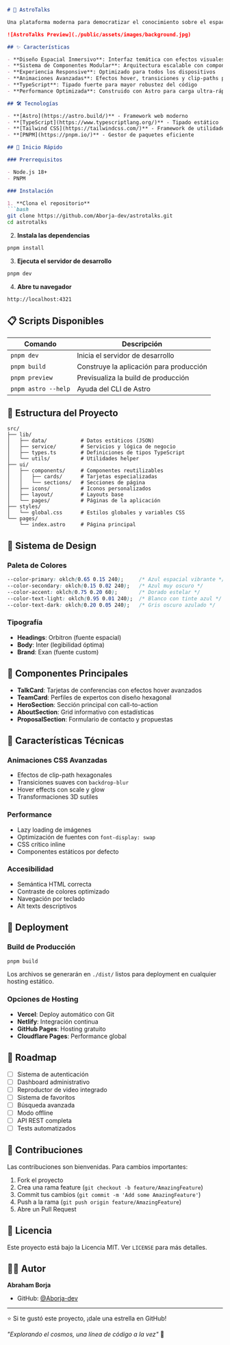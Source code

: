 ```markdown
# 🚀 AstroTalks

Una plataforma moderna para democratizar el conocimiento sobre el espacio y la astronomía a través de conferencias magistrales impartidas por astronautas, astrofísicos e ingenieros espaciales.

![AstroTalks Preview](./public/assets/images/background.jpg)

## ✨ Características

- **Diseño Espacial Inmersivo**: Interfaz temática con efectos visuales avanzados y animaciones fluidas
- **Sistema de Componentes Modular**: Arquitectura escalable con componentes reutilizables
- **Experiencia Responsive**: Optimizado para todos los dispositivos
- **Animaciones Avanzadas**: Efectos hover, transiciones y clip-paths personalizados
- **TypeScript**: Tipado fuerte para mayor robustez del código
- **Performance Optimizada**: Construido con Astro para carga ultra-rápida

## 🛠️ Tecnologías

- **[Astro](https://astro.build/)** - Framework web moderno
- **[TypeScript](https://www.typescriptlang.org/)** - Tipado estático
- **[Tailwind CSS](https://tailwindcss.com/)** - Framework de utilidades CSS
- **[PNPM](https://pnpm.io/)** - Gestor de paquetes eficiente

## 🚀 Inicio Rápido

### Prerrequisitos

- Node.js 18+ 
- PNPM

### Instalación

1. **Clona el repositorio**
```bash
git clone https://github.com/Aborja-dev/astrotalks.git
cd astrotalks
```

2. **Instala las dependencias**
```bash
pnpm install
```

3. **Ejecuta el servidor de desarrollo**
```bash
pnpm dev
```

4. **Abre tu navegador**
```
http://localhost:4321
```

## 📋 Scripts Disponibles

| Comando | Descripción |
|---------|-------------|
| `pnpm dev` | Inicia el servidor de desarrollo |
| `pnpm build` | Construye la aplicación para producción |
| `pnpm preview` | Previsualiza la build de producción |
| `pnpm astro --help` | Ayuda del CLI de Astro |

## 📁 Estructura del Proyecto

```
src/
├── lib/
│   ├── data/           # Datos estáticos (JSON)
│   ├── service/        # Servicios y lógica de negocio
│   ├── types.ts        # Definiciones de tipos TypeScript
│   └── utils/          # Utilidades helper
├── ui/
│   ├── components/     # Componentes reutilizables
│   │   ├── cards/      # Tarjetas especializadas
│   │   └── sections/   # Secciones de página
│   ├── icons/          # Iconos personalizados
│   ├── layout/         # Layouts base
│   └── pages/          # Páginas de la aplicación
├── styles/
│   └── global.css      # Estilos globales y variables CSS
└── pages/
    └── index.astro     # Página principal
```

## 🎨 Sistema de Design

### Paleta de Colores

```css
--color-primary: oklch(0.65 0.15 240);     /* Azul espacial vibrante */
--color-secondary: oklch(0.15 0.02 240);   /* Azul muy oscuro */
--color-accent: oklch(0.75 0.20 60);       /* Dorado estelar */
--color-text-light: oklch(0.95 0.01 240);  /* Blanco con tinte azul */
--color-text-dark: oklch(0.20 0.05 240);   /* Gris oscuro azulado */
```

### Tipografía

- **Headings**: Orbitron (fuente espacial)
- **Body**: Inter (legibilidad óptima)
- **Brand**: Exan (fuente custom)

## 🧩 Componentes Principales

- **TalkCard**: Tarjetas de conferencias con efectos hover avanzados
- **TeamCard**: Perfiles de expertos con diseño hexagonal
- **HeroSection**: Sección principal con call-to-action
- **AboutSection**: Grid informativo con estadísticas
- **ProposalSection**: Formulario de contacto y propuestas

## 🌟 Características Técnicas

### Animaciones CSS Avanzadas
- Efectos de clip-path hexagonales
- Transiciones suaves con `backdrop-blur`
- Hover effects con scale y glow
- Transformaciones 3D sutiles

### Performance
- Lazy loading de imágenes
- Optimización de fuentes con `font-display: swap`
- CSS crítico inline
- Componentes estáticos por defecto

### Accesibilidad
- Semántica HTML correcta
- Contraste de colores optimizado
- Navegación por teclado
- Alt texts descriptivos

## 🚀 Deployment

### Build de Producción

```bash
pnpm build
```

Los archivos se generarán en `./dist/` listos para deployment en cualquier hosting estático.

### Opciones de Hosting

- **Vercel**: Deploy automático con Git
- **Netlify**: Integración continua
- **GitHub Pages**: Hosting gratuito
- **Cloudflare Pages**: Performance global

## 📝 Roadmap

- [ ] Sistema de autenticación
- [ ] Dashboard administrativo
- [ ] Reproductor de video integrado
- [ ] Sistema de favoritos
- [ ] Búsqueda avanzada
- [ ] Modo offline
- [ ] API REST completa
- [ ] Tests automatizados

## 🤝 Contribuciones

Las contribuciones son bienvenidas. Para cambios importantes:

1. Fork el proyecto
2. Crea una rama feature (`git checkout -b feature/AmazingFeature`)
3. Commit tus cambios (`git commit -m 'Add some AmazingFeature'`)
4. Push a la rama (`git push origin feature/AmazingFeature`)
5. Abre un Pull Request

## 📄 Licencia

Este proyecto está bajo la Licencia MIT. Ver `LICENSE` para más detalles.

## 👨‍💻 Autor

**Abraham Borja**
- GitHub: [@Aborja-dev](https://github.com/Aborja-dev)

---

⭐ Si te gustó este proyecto, ¡dale una estrella en GitHub!

*"Explorando el cosmos, una línea de código a la vez"* 🌌
```
